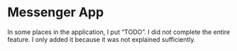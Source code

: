 # Messenger App

In some places in the application, I put “TODO”. I did not complete the entire feature. I only added it because it was not explained sufficiently.